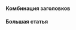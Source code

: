 #### Комбинация заголовков

<!-- example(markdown-headers-combinations) -->

#### Большая статья

<!-- example(markdown-article) -->
